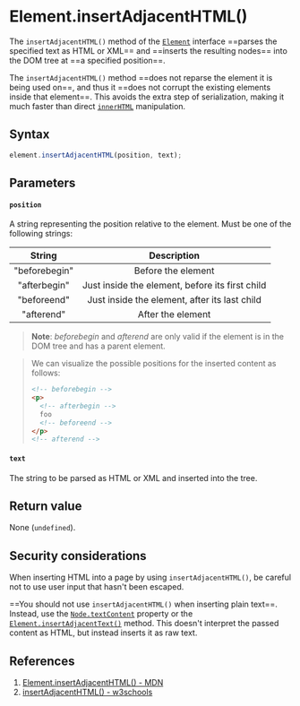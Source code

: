 # Element.insertAdjacentHTML()

The `insertAdjacentHTML()` method of the [`Element`](https://developer.mozilla.org/en-US/docs/Web/API/Element) interface ==parses the specified text as HTML or XML== and ==inserts the resulting nodes== into the DOM tree at ==a specified position==.

The `insertAdjacentHTML()` method ==does not reparse the element it is being used on==, and thus it ==does not corrupt the existing elements inside that element==. This avoids the extra step of serialization, making it much faster than direct [`innerHTML`](https://developer.mozilla.org/en-US/docs/Web/API/Element/innerHTML) manipulation.

## Syntax

```js
element.insertAdjacentHTML(position, text);
```

## Parameters

#### `position`

A string representing the position relative to the element. Must be one of the following strings:

|    String     |                   Description                   |
| :-----------: | :---------------------------------------------: |
| "beforebegin" |               Before the element                |
| "afterbegin"  | Just inside the element, before its first child |
|  "beforeend"  |  Just inside the element, after its last child  |
|  "afterend"   |                After the element                |

> **Note**: _beforebegin_ and _afterend_ are only valid if the element is in the DOM tree and has a parent element.

> We can visualize the possible positions for the inserted content as follows:
>
> ```html
> <!-- beforebegin -->
> <p>
>   <!-- afterbegin -->
>   foo
>   <!-- beforeend -->
> </p>
> <!-- afterend -->
> ```
>

#### `text`

The string to be parsed as HTML or XML and inserted into the tree.

## Return value

None (`undefined`).

## Security considerations

When inserting HTML into a page by using `insertAdjacentHTML()`, be careful not to use user input that hasn't been escaped. 

==You should not use `insertAdjacentHTML()` when inserting plain text==. Instead, use the [`Node.textContent`](https://developer.mozilla.org/en-US/docs/Web/API/Node/textContent) property or the [`Element.insertAdjacentText()`](https://developer.mozilla.org/en-US/docs/Web/API/Element/insertAdjacentText) method. This doesn't interpret the passed content as HTML, but instead inserts it as raw text.

## References

1. [Element.insertAdjacentHTML() - MDN](https://developer.mozilla.org/en-US/docs/Web/API/Element/insertAdjacentHTML)
2. [insertAdjacentHTML() - w3schools](https://www.w3schools.com/jsref/met_node_insertadjacenthtml.asp)
